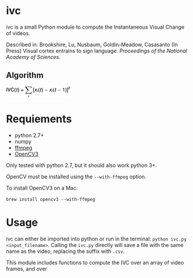 # ivc

ivc is a small Python module to compute the Instantaneous Visual Change of videos.

Described in: Brookshire, Lu, Nusbaum, Goldin-Meadow, Casasanto (In Press) Visual cortex entrains to sign language. *Proceedings of the National Academy of Sciences*.

## Algorithm

![alt text](https://github.com/gbrookshire/ivc/blob/master/ivc-eq.png "IVC")


# Requiements

- python 2.7+
- numpy
- [ffmpeg](https://ffmpeg.org/download.html)
- [OpenCV3](http://opencv.org/releases.html)

Only tested with python 2.7, but it should also work python 3+.

OpenCV must be installed using the `--with-ffmpeg` option.

To install OpenCV3 on a Mac:
```
brew install opencv3 --with-ffmpeg
```

# Usage

ivc can either be imported into python or run in the terminal:
`python ivc.py <input_filename>`.
Calling the `ivc.py` directly will save a file with the same name as the video, replacing the suffix with `.csv`.

This module includes functions to compute the IVC over an array of video frames, and over
